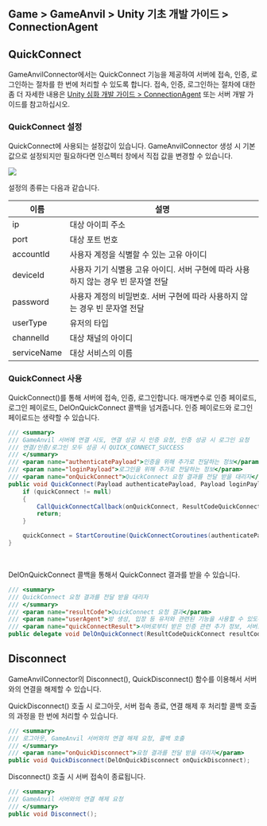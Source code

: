 ## Game > GameAnvil > Unity 기초 개발 가이드 > ConnectionAgent

## QuickConnect

GameAnvilConnector에서는 QuickConnect 기능을 제공하여 서버에 접속, 인증, 로그인하는 절차를 한 번에 처리할 수 있도록 합니다. 접속, 인증, 로그인하는 절차에 대한 좀 더 자세한 내용은 [Unity 심화 개발 가이드 > ConnectionAgent](../unity-advanced/unity-advanced-02-connection-agent.md) 또는 서버 개발 가이드를 참고하십시오.

### QuickConnect 설정

QuickConnect에 사용되는 설정값이 있습니다. GameAnvilConnector 생성 시 기본값으로 설정되지만 필요하다면 인스펙터 창에서 직접 값을 변경할 수 있습니다.

![](https://static.toastoven.net/prod_gameanvil/images/unity-basic/03-connection-agent/01-config.png)

설정의 종류는 다음과 같습니다.

| 이름 | 설명 |
| --- | --- |
| ip | 대상 아이피 주소 |
| port | 대상 포트 번호 |
| accountId | 사용자 계정을 식별할 수 있는 고유 아이디 |
| deviceId | 사용자 기기 식별용 고유 아이디. 서버 구현에 따라 사용하지 않는 경우 빈 문자열 전달 |
| password | 사용자 계정의 비밀번호. 서버 구현에 따라 사용하지 않는 경우 빈 문자열 전달 |
| userType | 유저의 타입 |
| channelId | 대상 채널의 아이디 |
| serviceName | 대상 서비스의 이름 |

### QuickConnect 사용

QuickConnect()를 통해 서버에 접속, 인증, 로그인합니다. 매개변수로 인증 페이로드, 로그인 페이로드, DelOnQuickConnect 콜백을 넘겨줍니다. 인증 페이로드와 로그인 페이로드는 생략할 수 있습니다.

```c#
/// <summary>
/// GameAnvil 서버에 연결 시도, 연결 성공 시 인증 요청, 인증 성공 시 로그인 요청
/// 연결/인증/로그인 모두 성공 시 QUICK_CONNECT_SUCCESS
/// </summary>
/// <param name="authenticatePayload">인증을 위해 추가로 전달하는 정보</param>
/// <param name="loginPayload">로그인을 위해 추가로 전달하는 정보</param>
/// <param name="onQuickConnect">QuickConnect 요청 결과를 전달 받을 대리자</param>
public void QuickConnect(Payload authenticatePayload, Payload loginPayload, DelOnQuickConnect onQuickConnect){
    if (quickConnect != null)
    {
        CallQuickConnectCallback(onQuickConnect, ResultCodeQuickConnect.QUICK_CONNECT_ALREADY_REQUESTED, null, null);
        return;
    }

    quickConnect = StartCoroutine(QuickConnectCoroutines(authenticatePayload, loginPayload, onQuickConnect, new QuickConnectResult()));
}
```

<br>

DelOnQuickConnect 콜백을 통해서 QuickConnect 결과를 받을 수 있습니다.

```c#
/// <summary>
/// QuickConnect 요청 결과를 전달 받을 대리자
/// </summary>
/// <param name="resultCode">QuickConnect 요청 결과</param>
/// <param name="userAgent">방 생성, 입장 등 유저와 관련된 기능을 사용할 수 있도록 해주는 에이전트</param>
/// <param name="quickConnectResult">서버로부터 받은 인증 관련 추가 정보, 서버로부터 받은 로그인 관련 추가 정보, 연결 요청 결과, 인증 요청 결과, 로그인 요청 결과 묶음</param>
public delegate void DelOnQuickConnect(ResultCodeQuickConnect resultCode, UserAgent userAgent, QuickConnectResult quickConnectResult);
```

## Disconnect

GameAnvilConnector의 Disconnect(), QuickDisconnect() 함수를 이용해서 서버와의 연결을 해제할 수 있습니다. 

QuickDisconnect() 호출 시 로그아웃, 서버 접속 종료, 연결 해제 후 처리할 콜백 호출의 과정을 한 번에 처리할 수 있습니다.

```c#
/// <summary>
/// 로그아웃, GameAnvil 서버와의 연결 해제 요청, 콜백 호출
/// </summary>
/// <param name="onQuickDisconnect">요청 결과를 전달 받을 대리자</param>
public void QuickDisconnect(DelOnQuickDisconnect onQuickDisconnect);
```

Disconnect() 호출 시 서버 접속이 종료됩니다.

```c#
/// <summary>
/// GameAnvil 서버와의 연결 해제 요청
/// </summary>
public void Disconnect();
```

